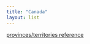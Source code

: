 ```yaml
---
title: "Canada"
layout: list
---
```


[provinces/territories reference](https://en.wikipedia.org/wiki/Canada#Provinces_and_territories)
